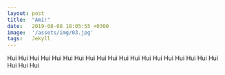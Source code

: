 ```yaml
---
layout: post
title:  "Ami!"
date:   2019-08-08 18:05:55 +0300
image:  '/assets/img/03.jpg'
tags:   Jekyll
---
```


Hui Hui Hui Hui Hui Hui Hui Hui Hui Hui Hui Hui Hui Hui Hui Hui Hui Hui Hui Hui Hui Hui
